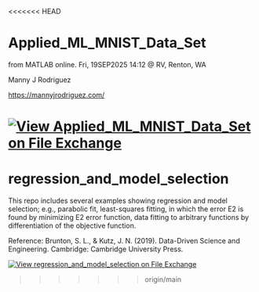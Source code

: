 <<<<<<< HEAD
# Applied_ML_MNIST_Data_Set
from MATLAB online. Fri, 19SEP2025 14:12 @ RV, Renton, WA

Manny J Rodriguez

https://mannyjrodriguez.com/

[![View Applied_ML_MNIST_Data_Set on File Exchange](https://www.mathworks.com/matlabcentral/images/matlab-file-exchange.svg)](https://www.mathworks.com/matlabcentral/fileexchange/182071-applied_ml_mnist_data_set)
=======
# regression_and_model_selection

This repo includes several examples showing regression and model selection; e.g., parabolic fit, least-squares fitting, in which the error E2 is found by minimizing E2 error function, data fitting to arbitrary functions by differentiation of the objective function.

Reference: Brunton, S. L., & Kutz, J. N. (2019). Data-Driven Science and Engineering. Cambridge: Cambridge University Press.

[![View regression_and_model_selection on File Exchange](https://www.mathworks.com/matlabcentral/images/matlab-file-exchange.svg)](https://www.mathworks.com/matlabcentral/fileexchange/156727-regression_and_model_selection)
>>>>>>> origin/main
